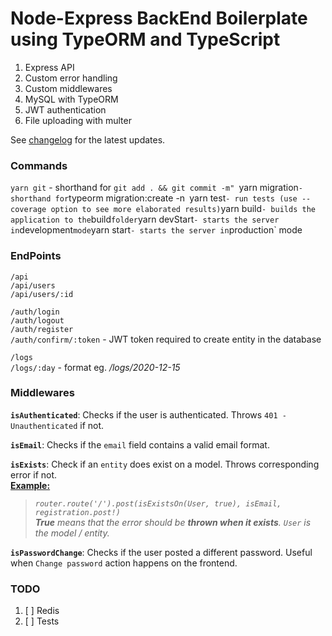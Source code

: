 # Node-Express BackEnd Boilerplate using TypeORM and TypeScript

1. Express API
2. Custom error handling
3. Custom middlewares
4. MySQL with TypeORM
5. JWT authentication
6. File uploading with multer

See [changelog](https://github.com/kmpizmad/node-express-mysql-typescript-boilerplate/blob/main/CHANGELOG.md) for the latest updates.

### Commands

`yarn git` - shorthand for `git add . && git commit -m"
`yarn migration` - shorthand for `typeorm migration:create -n`
`yarn test` - run tests (use --coverage option to see more elaborated results)
`yarn build` - builds the application to the `build` folder
`yarn devStart` - starts the server in `development` mode
`yarn start` - starts the server in `production` mode

### EndPoints

`/api`<br />
`/api/users`<br />
`/api/users/:id`

`/auth/login`<br />
`/auth/logout`<br />
`/auth/register`<br />
`/auth/confirm/:token` - JWT token required to create entity in the database

`/logs`<br />
`/logs/:day` - format eg. _/logs/2020-12-15_

### Middlewares

**`isAuthenticated`**: Checks if the user is authenticated. Throws `401 - Unauthenticated` if not.

**`isEmail`**: Checks if the `email` field contains a valid email format.

**`isExists`**: Check if an `entity` does exist on a model. Throws corresponding error if not.<br />
<u>**Example:**</u><br />
> _`router.route('/').post(isExistsOn(User, true), isEmail, registration.post!)`_<br />
> _**True** means that the error should be **thrown when it exists**. `User` is the model / entity._

**`isPasswordChange`**: Checks if the user posted a different password. Useful when `Change password` action happens on the frontend.

### TODO

1. [ ] Redis
2. [ ] Tests
